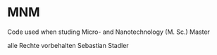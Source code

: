 # MNM
Code used when studing Micro- and Nanotechnology (M. Sc.)  Master


alle Rechte vorbehalten
Sebastian Stadler
